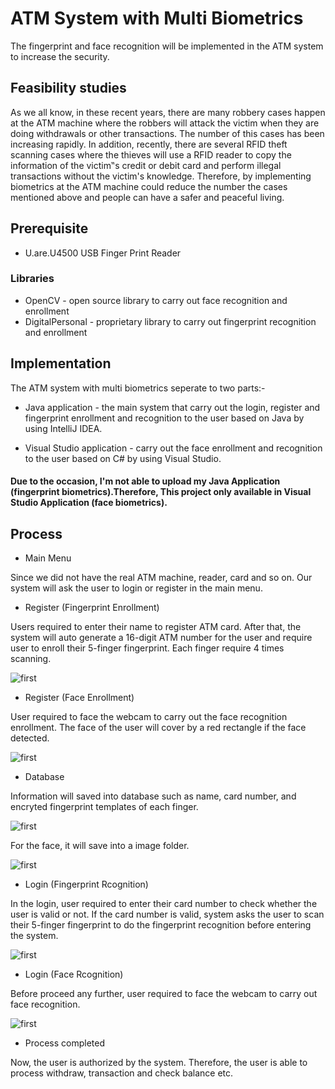 # ATM System with Multi Biometrics

The fingerprint and face recognition will be implemented in the ATM system to increase the security.

## Feasibility studies

As we all know, in these recent years, there are many robbery cases happen at the ATM machine where the robbers will attack the 
victim when they are doing withdrawals or other transactions. The number of this cases has been increasing rapidly.
In addition, recently, there are several RFID theft scanning cases where the thieves will use a RFID reader to
copy the information of the victim‟s credit or debit card and perform illegal transactions without the victim's
knowledge. Therefore, by implementing biometrics at the ATM machine could reduce the
number the cases mentioned above and people can have a safer and peaceful living.

## Prerequisite

- U.are.U4500 USB Finger Print Reader

### Libraries

- OpenCV - open source library to carry out face recognition and enrollment
- DigitalPersonal - proprietary library to carry out fingerprint recognition and enrollment

## Implementation

The ATM system with multi biometrics seperate to two parts:-

- Java application - the main system that carry out the login,
register and fingerprint enrollment and recognition to the user based on Java by using IntelliJ IDEA.

- Visual Studio application - carry out the face enrollment and recognition to the user based on C# by using Visual Studio.

#### **Due to the occasion, I'm not able to upload my Java Application (fingerprint biometrics).Therefore, This project only available in Visual Studio Application (face biometrics).** 

## Process

- Main Menu 

Since we did not have the real ATM machine, reader, card and so on. Our system will ask the user to login or register in the main menu.

- Register (Fingerprint Enrollment)

Users required to enter their name to register ATM card. After that, the system will auto generate a 16-digit ATM number for the user and require user to enroll their 5-finger fingerprint. Each finger require 4 times scanning.

![first](https://scontent.fkul14-1.fna.fbcdn.net/v/t1.15752-9/37536285_10212437757243215_2514183012225122304_n.png?_nc_cat=0&oh=7ec3122535e55b7ca72b39683a05e093&oe=5BD843E3)

- Register (Face Enrollment)

User required to face the webcam to carry out the face recognition enrollment. The face of the user will cover by a red rectangle if the face detected.

![first](https://scontent.fkul14-1.fna.fbcdn.net/v/t1.15752-9/37537822_10212437850685551_7623939766446194688_n.png?_nc_cat=0&oh=3956506a18584d4bc0e7b148d6e9c2f9&oe=5BCBD34D)

- Database

Information will saved into database such as name, card number, and encryted fingerprint templates of each finger.

![first](https://scontent.fkul14-1.fna.fbcdn.net/v/t1.15752-9/37646158_10212437855245665_107716993804664832_n.png?_nc_cat=0&oh=f7301cee86280c221fe7c856aa242846&oe=5BD6AB2E)

For the face, it will save into a image folder.

![first](https://scontent.fkul14-1.fna.fbcdn.net/v/t1.15752-9/37588071_10212437880046285_5986863662466334720_n.png?_nc_cat=0&oh=356da66056700b1fa324e119cf495600&oe=5BD871EC)

- Login (Fingerprint Rcognition)

In the login, user required to enter their card number to check whether the user is valid or not. If the card number is valid,
system asks the user to scan their 5-finger fingerprint to do the fingerprint recognition before entering the system.

![first](https://scontent.fkul14-1.fna.fbcdn.net/v/t1.15752-9/37425279_10212437856365693_2984577300885929984_n.png?_nc_cat=0&oh=6d72ea00c18223e83136518c10de4dc2&oe=5BCA3B9E)

- Login (Face Rcognition)

Before proceed any further, user required to face the webcam to carry out face recognition.

![first](https://scontent.fkul14-1.fna.fbcdn.net/v/t1.15752-9/37603562_10212437860525797_6735161439192875008_n.png?_nc_cat=0&oh=9840606f23d00244dd51e3ce45bf5770&oe=5BC55645)

- Process completed 

Now, the user is authorized by the system. Therefore, the user is able to process withdraw, transaction and check balance etc.
